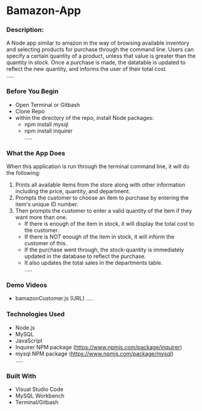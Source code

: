 # Bamazon-App
### **Description:**
A Node app similar to amazon in the way of browsing available inventory and selecting products for purchase through the command line. Users can specify a certain quantity of a product, unless that value is greater than the quantity in stock. Once a purchase is made, the datatable is updated to reflect the new quantity, and informs the user of their total cost.<br>
.....
### **Before You Begin**
* Open Terminal or Gitbash
* Clone Repo
* within the directory of the repo, install Node packages:
    * npm install mysql
    * npm install inquirer<br>
.....
### **What the App Does**
When this application is run through the terminal command line, it will do the following:
1. Prints all available items from the store along with other information including the price, quantity, and department.
2. Prompts the customer to choose an item to purchase by entering the item's unique ID number.
3. Then prompts the customer to enter a valid quantity of the item if they want more than one.
    * If there is enough of the item in stock, it will display the total cost to the customer.
    * If there is NOT enough of the item in stock, it will inform the customer of this.
    * If the purchase went through, the stock-quantity is immediately updated in the database to reflect the purchase.
    * It also updates the total sales in the departments table.<br>
.....
### **Demo Videos**
* bamazonCustomer.js (URL)
.....
### **Technologies Used**
* Node.js
* MySQL 
* JavaScript
* Inquirer NPM package (https://www.npmjs.com/package/inquirer)
* mysql NPM package (https://www.npmjs.com/package/mysql)<br>
.....
### **Built With**
* Visual Studio Code
* MySQL Workbench
* Terminal/Gitbash






